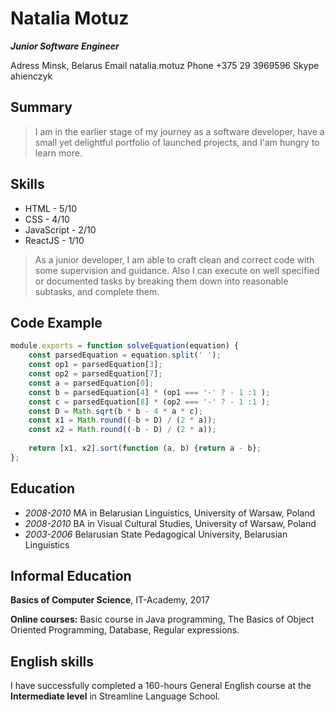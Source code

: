 # Natalia Motuz
**_Junior Software Engineer_**



Adress Minsk, Belarus 
Email natalia.motuz 
Phone +375 29 3969596 
Skype ahienczyk

## Summary

>I am in the earlier stage of my journey as a software developer, have a small yet delightful portfolio of launched projects, and I'am hungry to learn more.

## Skills

* HTML - 5/10
* CSS - 4/10 
* JavaScript - 2/10  
* ReactJS - 1/10

>As a junior developer, I am able to craft clean and correct code with some supervision and guidance. Also I can execute on well specified or documented tasks by breaking them down into reasonable subtasks, and complete them.

## Code Example
```javascript
module.exports = function solveEquation(equation) {
    const parsedEquation = equation.split(' ');
    const op1 = parsedEquation[3];
    const op2 = parsedEquation[7]; 
    const a = parsedEquation[0];
    const b = parsedEquation[4] * (op1 === '-' ? - 1 :1 );
    const c = parsedEquation[8] * (op2 === '-' ? - 1 :1 );
    const D = Math.sqrt(b * b - 4 * a * c);
    const x1 = Math.round((-b + D) / (2 * a));
    const x2 = Math.round((-b - D) / (2 * a));
  
    return [x1, x2].sort(function (a, b) {return a - b};
};
```

## Education

- _2008-2010_ MA in Belarusian Linguistics, University of Warsaw, Poland
- _2008-2010_ BA in Visual Cultural Studies, University of Warsaw, Poland
- _2003-2006_ Belarusian State Pedagogical University, Belarusian Linguistics

## Informal Education

**Basics of Computer Science**,  IT-Academy, 2017

**Online courses:** Basic course in Java programming, The Basics of Object Oriented Programming, Database, Regular expressions.


## English skills

I have successfully completed a 160-hours General English course at the **Intermediate level** in Streamline Language School.

